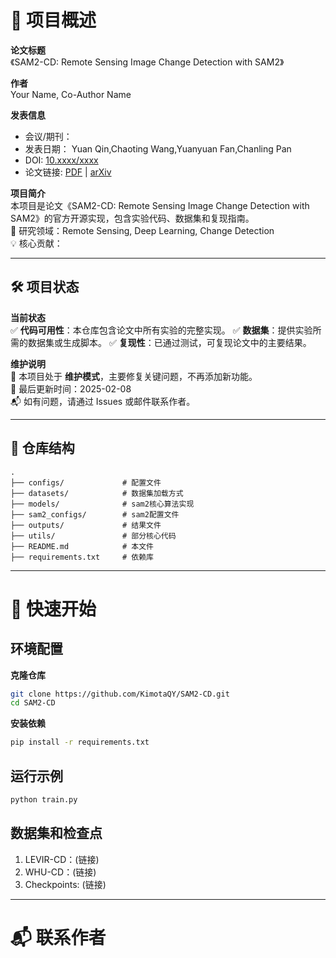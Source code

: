 # 📖 项目概述

**论文标题**  
《SAM2-CD: Remote Sensing Image Change Detection with SAM2》  

**作者**  
Your Name, Co-Author Name  

**发表信息**  
- 会议/期刊：  
- 发表日期： Yuan Qin,Chaoting Wang,Yuanyuan Fan,Chanling Pan 
- DOI: [10.xxxx/xxxx](链接)  
- 论文链接: [PDF](链接) | [arXiv](链接)  

**项目简介**  
本项目是论文《SAM2-CD: Remote Sensing Image Change Detection with SAM2》的官方开源实现，包含实验代码、数据集和复现指南。  
🔬 研究领域：Remote Sensing, Deep Learning, Change Detection  
💡 核心贡献：

---

## 🛠️ 项目状态

**当前状态**  
✅ **代码可用性**：本仓库包含论文中所有实验的完整实现。
✅ **数据集**：提供实验所需的数据集或生成脚本。
✅ **复现性**：已通过测试，可复现论文中的主要结果。

**维护说明**  
🚧 本项目处于 **维护模式**，主要修复关键问题，不再添加新功能。  
📅 最后更新时间：2025-02-08  
📬 如有问题，请通过 Issues 或邮件联系作者。

---

## 📂 仓库结构

```plaintext
.
├── configs/             # 配置文件
├── datasets/            # 数据集加载方式
├── models/              # sam2核心算法实现
├── sam2_configs/        # sam2配置文件
├── outputs/             # 结果文件
├── utils/               # 部分核心代码
├── README.md            # 本文件
├── requirements.txt     # 依赖库

```

---

# 🚀 快速开始

## 环境配置

**克隆仓库**
```bash
git clone https://github.com/KimotaQY/SAM2-CD.git
cd SAM2-CD
```

**安装依赖**
```bash
pip install -r requirements.txt
```

## 运行示例
```bash
python train.py
```

## 数据集和检查点
1. LEVIR-CD：(链接)
2. WHU-CD：(链接)
3. Checkpoints: (链接)

---

# 📬 联系作者